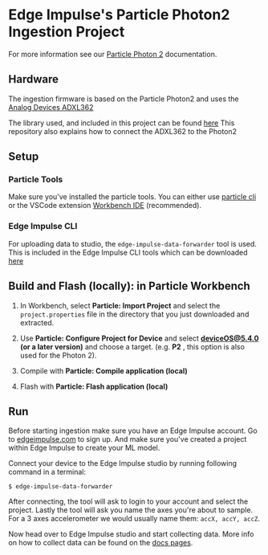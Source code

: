 # Edge Impulse's Particle Photon2 Ingestion Project

For more information see our [Particle Photon 2](https://docs.edgeimpulse.com/docs/development-platforms/officially-supported-mcu-targets/particle-photon-2)
documentation.

## Hardware
The ingestion firmware is based on the Particle Photon2 and uses the [Analog Devices ADXL362](https://www.analog.com/media/en/technical-documentation/data-sheets/adxl362.pdf)

The library used, and included in this project can be found [here](https://github.com/rickkas7/ADXL362DMA) This repository also explains how to connect the ADXL362 to the Photon2

## Setup

### Particle Tools
Make sure you've installed the particle tools. You can either use [particle cli](https://docs.particle.io/getting-started/developer-tools/cli/) or the VSCode extension [Workbench IDE](https://docs.particle.io/getting-started/developer-tools/workbench/) (recommended).

### Edge Impulse CLI
For uploading data to studio, the `edge-impulse-data-forwarder` tool is used. This is included in the Edge Impulse CLI tools which can be downloaded [here](https://www.npmjs.com/package/edge-impulse-cli)


## Build and Flash (locally): in Particle Workbench

1. In Workbench, select **Particle: Import Project** and select the `project.properties` file in the directory that you just downloaded and extracted.

1. Use **Particle: Configure Project for Device** and select **deviceOS@5.4.0 (or a later version)** and choose a target. (e.g. **P2** , this option is also used for the Photon 2).

1. Compile with  **Particle: Compile application (local)**

1. Flash with **Particle: Flash application (local)**

## Run

Before starting ingestion make sure you have an Edge Impulse account. Go to [edgeimpulse.com](http://edge-impulse.com) to sign up. And make sure you've created a project within Edge Impulse to create your ML model.

Connect your device to the Edge Impulse studio by running following command in a terminal:

```
$ edge-impulse-data-forwarder
```

After connecting, the tool will ask to login to your account and select the project. Lastly the tool will ask you name the axes you're about to sample. For a 3 axes accelerometer we would usually name them: `accX, accY, accZ`.

Now head over to Edge Impulse studio and start collecting data. More info on how to collect data can be found on the [docs pages](https://docs.edgeimpulse.com/docs/edge-impulse-studio/data-acquisition).
